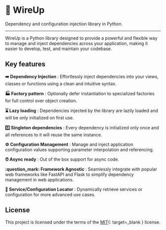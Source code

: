 # :thread: WireUp
Dependency and configuration injection library in Python.

---

WireUp is a Python library designed to provide a powerful and flexible way to 
manage and inject dependencies across your application,
making it easier to develop, test, and maintain your codebase.

## Key features


**:arrow_right: Dependency Injection**
:   Effortlessly inject dependencies into your views, classes or functions using a clean and intuitive syntax.

**:factory: Factory pattern**
:   Optionally defer instantiation to specialized factories for full control over object creation.

**:hourglass: Lazy loading**
:   Dependencies injected by the library are lazily loaded and will be only initialized on first use.

**:one: Singleton dependencies**
:   Every dependency is initialized only once and all references to it will reuse the same instance.

**:gear: Configuration Management**
:   Manage and inject application configuration values supporting parameter interpolation and referencing.

**:alarm_clock: Async ready**
:   Out of the box support for async code.

**:question_mark: Framework Agnostic**
:   Seamlessly integrate with popular web frameworks like FastAPI and Flask to simplify dependency management in web applications.

**:round_pushpin: Service/Configuration Locator**
:   Dynamically retrieve services or configuration for more advanced use cases.

## License

This project is licensed under the terms of the [MIT](https://github.com/maldoinc/wireup/blob/master/license.md){: target=_blank } license.

